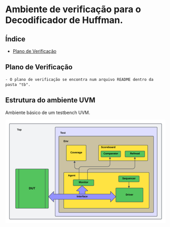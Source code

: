 # Ambiente de verificação para o Decodificador de Huffman.

## Índice
- [Plano de Verificação](#Plano-de-Verificação)


## Plano de Verificação
    
    - O plano de verificação se encontra num arquivo README dentro da pasta "tb".

## Estrutura do ambiente UVM
Ambiente básico de um testbench UVM.

![](tb.png)

##
